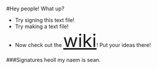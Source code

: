 #Hey people!
What up?

- Try signing this text file!
- Try making a text file!
- Now check out the <font size="60"><a href="https://github.com/Exeter/brainstorm/wiki">wiki</a></font>! Put your ideas there!

###Signatures
heoll my naem is sean.
